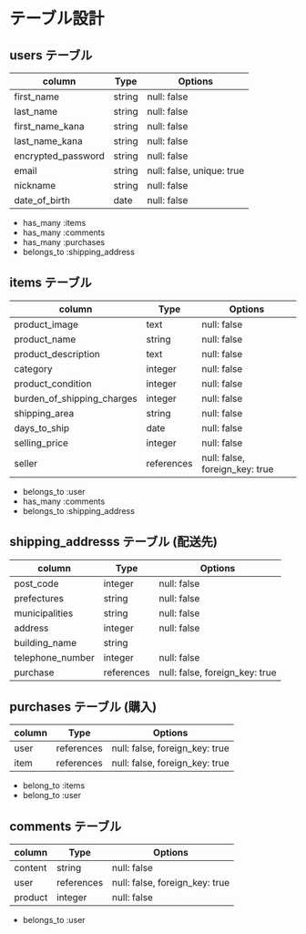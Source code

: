 # テーブル設計

## users テーブル 

| column              | Type     | Options                   |
| --------------------|----------|---------------------------|
| first_name          | string   | null: false               |  
| last_name           | string   | null: false               | 
| first_name_kana     | string   | null: false               |
| last_name_kana      | string   | null: false               |
| encrypted_password  | string   | null: false               |
| email               | string   | null: false, unique: true |
| nickname            | string   | null: false               |
| date_of_birth       | date     | null: false               |

- has_many :items
- has_many :comments
- has_many :purchases
- belongs_to :shipping_address

## items テーブル

| column                      | Type        | Options                        |
| ----------------------------|-------------|--------------------------------|
| product_image               | text        | null: false                    | 
| product_name                | string      | null: false                    |
| product_description         | text        | null: false                    |
| category                    | integer     | null: false                    |
| product_condition           | integer     | null: false                    |
| burden_of_shipping_charges  | integer     | null: false                    |
| shipping_area               | string      | null: false                    |
| days_to_ship                | date        | null: false                    |
| selling_price               | integer     | null: false                    |
| seller                      | references  | null: false, foreign_key: true | 

- belongs_to :user
- has_many :comments
- belongs_to :shipping_address


## shipping_addresss テーブル    (配送先)

| column             | Type       | Options                        |
| -------------------|------------|--------------------------------|
| post_code          | integer    | null: false                    | 
| prefectures        | string     | null: false                    |
| municipalities     | string     | null: false                    |
| address            | integer    | null: false                    |
| building_name      | string     |                                |
| telephone_number   | integer    | null: false                    |
| purchase           | references | null: false, foreign_key: true |




##  purchases テーブル      (購入)

| column | Type       | Options                        |
| -------|------------|--------------------------------|
| user   |references  | null: false, foreign_key: true | 
| item   |references  | null: false, foreign_key: true |

- belong_to :items
- belong_to :user

## comments テーブル 

| column      | Type        | Options                        |
|-------------|-------------|--------------------------------|
| content     | string      | null: false                    |
| user        | references  | null: false, foreign_key: true |
| product     | integer     | null: false                    |

- belongs_to :user
